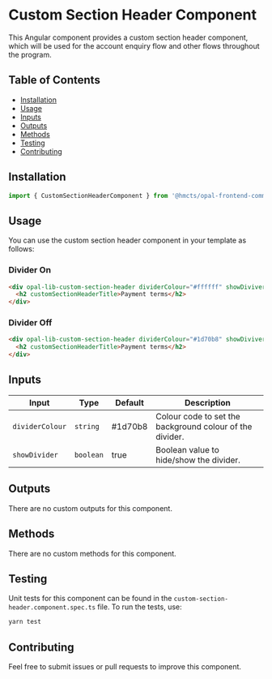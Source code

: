 # Custom Section Header Component

This Angular component provides a custom section header component, which will be used for the account enquiry flow and other flows throughout the program.

## Table of Contents

- [Installation](#installation)
- [Usage](#usage)
- [Inputs](#inputs)
- [Outputs](#outputs)
- [Methods](#methods)
- [Testing](#testing)
- [Contributing](#contributing)

## Installation

```typescript
import { CustomSectionHeaderComponent } from '@hmcts/opal-frontend-common/components/custom/custom-section-header';
```

## Usage

You can use the custom section header component in your template as follows:

### Divider On

```html
<div opal-lib-custom-section-header dividerColour="#ffffff" showDiviver="true">
  <h2 customSectionHeaderTitle>Payment terms</h2>
</div>
```

### Divider Off

```html
<div opal-lib-custom-section-header dividerColour="#1d70b8" showDiviver="false">
  <h2 customSectionHeaderTitle>Payment terms</h2>
</div>
```

## Inputs

| Input           | Type      | Default   | Description                                                |
| --------------- | --------- | --------- | ---------------------------------------------------------- |
| `dividerColour` | `string`  | #1d70b8 | Colour code to set the background colour of the divider.   |
| `showDivider`   | `boolean` | true      | Boolean value to hide/show the divider.                    |

## Outputs

There are no custom outputs for this component.

## Methods

There are no custom methods for this component.

## Testing

Unit tests for this component can be found in the `custom-section-header.component.spec.ts` file. To run the tests, use:

```bash
yarn test
```

## Contributing

Feel free to submit issues or pull requests to improve this component.
